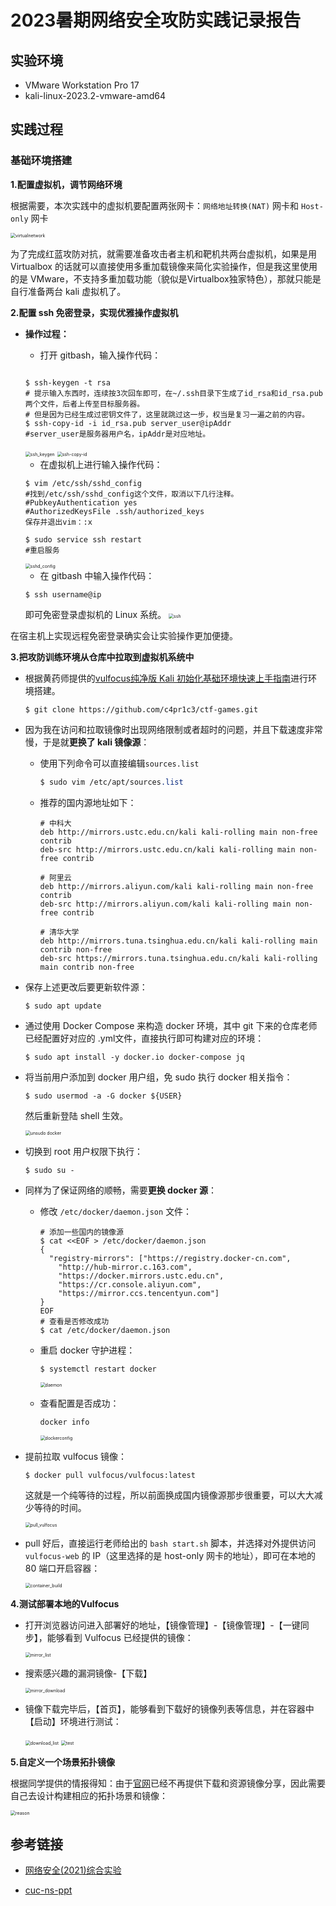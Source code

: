 # 2023暑期网络安全攻防实践记录报告


## 实验环境

- VMware Workstation Pro 17
- kali-linux-2023.2-vmware-amd64

## 实践过程

### 基础环境搭建

**1.配置虚拟机，调节网络环境**

根据需要，本次实践中的虚拟机要配置两张网卡：`网络地址转换(NAT)` 网卡和 `Host-only` 网卡

<img src="img/virtualnetwork.png" alt="virtualnetwork" style="zoom:50%;" />

为了完成红蓝攻防对抗，就需要准备攻击者主机和靶机共两台虚拟机，如果是用 Virtualbox 的话就可以直接使用多重加载镜像来简化实验操作，但是我这里使用的是 VMware，不支持多重加载功能（貌似是Virtualbox独家特色），那就只能是自行准备两台 kali 虚拟机了。


**2.配置 ssh 免密登录，实现优雅操作虚拟机**

- __操作过程：__ 

     - 打开 gitbash，输入操作代码：
     ```shell
     
     $ ssh-keygen -t rsa 
     # 提示输入东西时，连续按3次回车即可，在~/.ssh目录下生成了id_rsa和id_rsa.pub两个文件，后者上传至目标服务器。
     # 但是因为已经生成过密钥文件了，这里就跳过这一步，权当是复习一遍之前的内容。
     $ ssh-copy-id -i id_rsa.pub server_user@ipAddr
     #server_user是服务器用户名，ipAddr是对应地址。
     ```

     <img src="img/ssh_keygen.png" alt="ssh_keygen" style="zoom:50%;" />
     <img src="img/ssh-copy-id.png" alt="ssh-copy-id" style="zoom:50%;" />
     


     - 在虚拟机上进行输入操作代码：
     ```shell
     $ vim /etc/ssh/sshd_config
     #找到/etc/ssh/sshd_config这个文件，取消以下几行注释。
     #PubkeyAuthentication yes
     #AuthorizedKeysFile .ssh/authorized_keys
     保存并退出vim：:x

     $ sudo service ssh restart
     #重启服务
     ```

     <img src="img/sshd_config.png" alt="sshd_config" style="zoom:50%;" />
    

     - 在 gitbash 中输入操作代码：
     ```shell
     $ ssh username@ip
     ```
     即可免密登录虚拟机的 Linux 系统。
     <img src="img/ssh.png" alt="ssh" style="zoom:50%;" />

在宿主机上实现远程免密登录确实会让实验操作更加便捷。



**3.把攻防训练环境从仓库中拉取到虚拟机系统中**


- 根据黄药师提供的[vulfocus纯净版 Kali 初始化基础环境快速上手指南](https://github.com/c4pr1c3/ctf-games/tree/master/fofapro/vulfocus)进行环境搭建。

    ```shell
    $ git clone https://github.com/c4pr1c3/ctf-games.git
    ```


- 因为我在访问和拉取镜像时出现网络限制或者超时的问题，并且下载速度非常慢，于是就**更换了 kali 镜像源**：

  - 使用下列命令可以直接编辑`sources.list`

    ```css
    $ sudo vim /etc/apt/sources.list
    ```

  - 推荐的国内源地址如下：

    ```shell
    # 中科大
    deb http://mirrors.ustc.edu.cn/kali kali-rolling main non-free contrib
    deb-src http://mirrors.ustc.edu.cn/kali kali-rolling main non-free contrib
     
    # 阿里云
    deb http://mirrors.aliyun.com/kali kali-rolling main non-free contrib
    deb-src http://mirrors.aliyun.com/kali kali-rolling main non-free contrib
     
    # 清华大学
    deb http://mirrors.tuna.tsinghua.edu.cn/kali kali-rolling main contrib non-free
    deb-src https://mirrors.tuna.tsinghua.edu.cn/kali kali-rolling main contrib non-free
    ```

- 保存上述更改后要更新软件源：

    ```shell
    $ sudo apt update 
    ```

- 通过使用 Docker Compose 来构造 docker 环境，其中 git 下来的仓库老师已经配置好对应的 .yml文件，直接执行即可构建对应的环境：

   ```shell
   $ sudo apt install -y docker.io docker-compose jq
    ```

- 将当前用户添加到 docker 用户组，免 sudo 执行 docker 相关指令：

    ```shell
    $ sudo usermod -a -G docker ${USER}
    ```

    然后重新登陆 shell 生效。

    <img src="img/unsudo_docker.png" alt="unsudo docker" style="zoom:50%;" />

- 切换到 root 用户权限下执行：

   ```shell
   $ sudo su -
   ``` 

- 同样为了保证网络的顺畅，需要**更换 docker 源**：

  - 修改 `/etc/docker/daemon.json` 文件：

    ```shell
    # 添加一些国内的镜像源
    $ cat <<EOF > /etc/docker/daemon.json
    {
      "registry-mirrors": ["https://registry.docker-cn.com",
        "http://hub-mirror.c.163.com",
        "https://docker.mirrors.ustc.edu.cn",
        "https://cr.console.aliyun.com",
        "https://mirror.ccs.tencentyun.com"]
    }
    EOF
    # 查看是否修改成功
    $ cat /etc/docker/daemon.json
    ```


  - 重启 docker 守护进程：

    ```shell
    $ systemctl restart docker
    ```

     <img src="img/daemon.png" alt="daemon" style="zoom:50%;" />

  - 查看配置是否成功：

    ```shell
    docker info
    ```

     <img src="img/dockerconfig.png" alt="dockerconfig" style="zoom:50%;" />


- 提前拉取 vulfocus 镜像：

    ```shell
    $ docker pull vulfocus/vulfocus:latest
    ```

    这就是一个纯等待的过程，所以前面换成国内镜像源那步很重要，可以大大减少等待的时间。

     <img src="img/pull_vulfocus.png" alt="pull_vulfocus" style="zoom:50%;" />


- pull 好后，直接运行老师给出的 `bash start.sh` 脚本，并选择对外提供访问 `vulfocus-web` 的 IP（这里选择的是 host-only 网卡的地址），即可在本地的 80 端口开启容器：

    <img src="img/container_build.png" alt="container_build" style="zoom:50%;" />


**4.测试部署本地的Vulfocus**


- 打开浏览器访问进入部署好的地址，【镜像管理】-【镜像管理】-【一键同步】，能够看到 Vulfocus 已经提供的镜像：

    <img src="img/mirror_list.png" alt="mirror_list" style="zoom:50%;" />

- 搜索感兴趣的漏洞镜像-【下载】

    <img src="img/mirror_download.png" alt="mirror_download" style="zoom:50%;" />


- 镜像下载完毕后，【首页】，能够看到下载好的镜像列表等信息，并在容器中【启动】环境进行测试：


    <img src="img/download_list.png" alt="download_list" style="zoom:50%;" />

    <img src="img/test.png" alt="test" style="zoom:50%;" />


**5.自定义一个场景拓扑镜像**

根据同学提供的情报得知：由于[官网](https://vulfocus.cn/#/scene/list)已经不再提供下载和资源镜像分享，因此需要自己去设计构建相应的拓扑场景和镜像：

<img src="img/reason.png" alt="reason" style="zoom:50%;" />


## 参考链接

- [网络安全(2021)综合实验](https://www.bilibili.com/video/BV1p3411x7da/?p=22&spm_id_from=pageDriver&vd_source=61a1cf010feeebc60643481f16fc695e)

- [cuc-ns-ppt](https://c4pr1c3.github.io/cuc-ns-ppt/vuls-awd.md.v4.html#/title-slide)